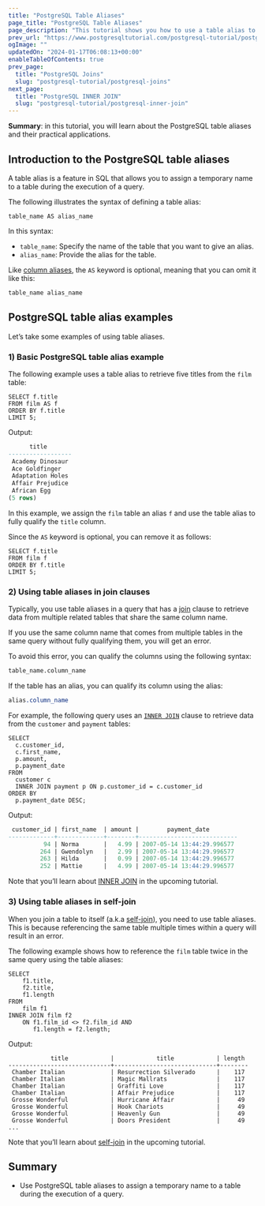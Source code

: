 ```yaml
---
title: "PostgreSQL Table Aliases"
page_title: "PostgreSQL Table Aliases"
page_description: "This tutorial shows you how to use a table alias to assign a temporary name to a table during the query execution."
prev_url: "https://www.postgresqltutorial.com/postgresql-tutorial/postgresql-alias/"
ogImage: ""
updatedOn: "2024-01-17T06:08:13+00:00"
enableTableOfContents: true
prev_page: 
  title: "PostgreSQL Joins"
  slug: "postgresql-tutorial/postgresql-joins"
next_page: 
  title: "PostgreSQL INNER JOIN"
  slug: "postgresql-tutorial/postgresql-inner-join"
---
```





**Summary**: in this tutorial, you will learn about the PostgreSQL table aliases and their practical applications.


## Introduction to the PostgreSQL table aliases

A table alias is a feature in SQL that allows you to assign a temporary name to a table during the execution of a query.

The following illustrates the syntax of defining a table alias:


```csssql
table_name AS alias_name
```
In this syntax:

* `table_name`: Specify the name of the table that you want to give an alias.
* `alias_name`: Provide the alias for the table.

Like [column aliases](postgresql-column-alias), the `AS` keyword is optional, meaning that you can omit it like this:


```sql
table_name alias_name
```

## PostgreSQL table alias examples

Let’s take some examples of using table aliases.


### 1\) Basic PostgreSQL table alias example

The following example uses a table alias to retrieve five titles from the `film` table:


```
SELECT f.title
FROM film AS f
ORDER BY f.title
LIMIT 5;
```
Output:


```sql
      title
------------------
 Academy Dinosaur
 Ace Goldfinger
 Adaptation Holes
 Affair Prejudice
 African Egg
(5 rows)
```
In this example, we assign the `film` table an alias `f` and use the table alias to fully qualify the `title` column.

Since the `AS` keyword is optional, you can remove it as follows:


```
SELECT f.title
FROM film f
ORDER BY f.title
LIMIT 5;
```

### 2\) Using table aliases in join clauses

Typically, you use table aliases in a query that has a [join](postgresql-joins) clause to retrieve data from multiple related tables that share the same column name.

If you use the same column name that comes from multiple tables in the same query without fully qualifying them, you will get an error.

To avoid this error, you can qualify the columns using the following syntax:


```sql
table_name.column_name
```
If the table has an alias, you can qualify its column using the alias:


```css
alias.column_name
```
For example, the following query uses an [`INNER JOIN`](postgresql-inner-join) clause to retrieve data from the `customer` and `payment` tables:


```
SELECT 
  c.customer_id, 
  c.first_name, 
  p.amount, 
  p.payment_date 
FROM 
  customer c 
  INNER JOIN payment p ON p.customer_id = c.customer_id 
ORDER BY 
  p.payment_date DESC;
```
Output:


```sql
 customer_id | first_name  | amount |        payment_date
-------------+-------------+--------+----------------------------
          94 | Norma       |   4.99 | 2007-05-14 13:44:29.996577
         264 | Gwendolyn   |   2.99 | 2007-05-14 13:44:29.996577
         263 | Hilda       |   0.99 | 2007-05-14 13:44:29.996577
         252 | Mattie      |   4.99 | 2007-05-14 13:44:29.996577
```
Note that you’ll learn about [INNER JOIN](postgresql-inner-join) in the upcoming tutorial.


### 3\) Using table aliases in self\-join

When you join a table to itself (a.k.a [self\-join](postgresql-self-join)), you need to use table aliases. This is because referencing the same table multiple times within a query will result in an error.

The following example shows how to reference the `film` table twice in the same query using the table aliases:


```
SELECT
    f1.title,
    f2.title,
    f1.length
FROM
    film f1
INNER JOIN film f2 
    ON f1.film_id <> f2.film_id AND 
       f1.length = f2.length;
```
Output:


```
            title            |            title            | length
-----------------------------+-----------------------------+--------
 Chamber Italian             | Resurrection Silverado      |    117
 Chamber Italian             | Magic Mallrats              |    117
 Chamber Italian             | Graffiti Love               |    117
 Chamber Italian             | Affair Prejudice            |    117
 Grosse Wonderful            | Hurricane Affair            |     49
 Grosse Wonderful            | Hook Chariots               |     49
 Grosse Wonderful            | Heavenly Gun                |     49
 Grosse Wonderful            | Doors President             |     49
...
```
Note that you’ll learn about [self\-join](postgresql-inner-join) in the upcoming tutorial.


## Summary

* Use PostgreSQL table aliases to assign a temporary name to a table during the execution of a query.

